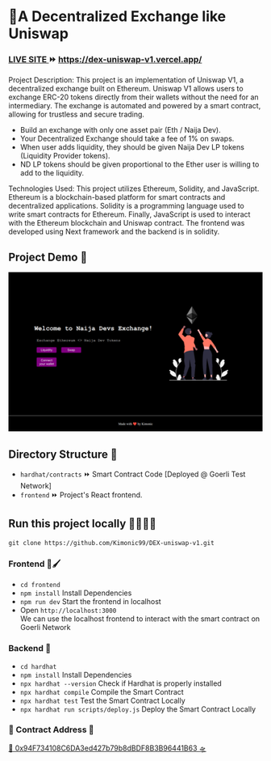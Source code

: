 # 💎A Decentralized Exchange like Uniswap

### [LIVE SITE ](https://dex-uniswap-v1.vercel.app/) ⏩ https://dex-uniswap-v1.vercel.app/

Project Description:
This project is an implementation of Uniswap V1, a decentralized exchange built on Ethereum. 
Uniswap V1 allows users to exchange ERC-20 tokens directly from their wallets without the need for an intermediary. 
The exchange is automated and powered by a smart contract, allowing for trustless and secure trading.


- Build an exchange with only one asset pair (Eth / Naija Dev).
- Your Decentralized Exchange should take a fee of 1% on swaps.
- When user adds liquidity, they should be given Naija Dev LP tokens (Liquidity Provider tokens).
- ND LP tokens should be given proportional to the Ether user is willing to add to the liquidity.

Technologies Used:
This project utilizes Ethereum, Solidity, and JavaScript. 
Ethereum is a blockchain-based platform for smart contracts and decentralized applications. 
Solidity is a programming language used to write smart contracts for Ethereum. 
Finally, JavaScript is used to interact with the Ethereum blockchain and Uniswap contract.
The frontend was developed using Next framework and the backend is in solidity.

## Project Demo 🎥
![Demo](./v1.png)

## Directory Structure 📂
- `hardhat/contracts` ⏩ Smart Contract Code [Deployed @ Goerli Test Network]
- `frontend` ⏩ Project's React frontend.

## Run this project locally 🏃🏾‍♂️💨

```shell
git clone https://github.com/Kimonic99/DEX-uniswap-v1.git
```

### Frontend 🎨🖌

- `cd frontend`
- `npm install` Install Dependencies
- `npm run dev` Start the frontend in localhost 
- Open `http://localhost:3000` <br />
We can use the localhost frontend to interact with the smart contract on Goerli Network

### Backend 🔗

- `cd hardhat`
- `npm install` Install Dependencies
- `npx hardhat --version` Check if Hardhat is properly installed 
- `npx hardhat compile` Compile the Smart Contract
- `npx hardhat test` Test the Smart Contract Locally
- `npx hardhat run scripts/deploy.js` Deploy the Smart Contract Locally


### 💎 Contract Address 💎
[🚀  0x94F734108C6DA3ed427b79b8dBDF8B3B96441B63 🛸](https://goerli.etherscan.io/address/0x94F734108C6DA3ed427b79b8dBDF8B3B96441B63)
